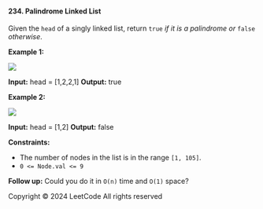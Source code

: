 #### 234\. Palindrome Linked List

Given the `head` of a singly linked list, return `true` _if it is a_ _palindrome or_ `false` _otherwise_.

**Example 1:**

![](https://assets.leetcode.com/uploads/2021/03/03/pal1linked-list.jpg)

**Input:** head = \[1,2,2,1\]
**Output:** true

**Example 2:**

![](https://assets.leetcode.com/uploads/2021/03/03/pal2linked-list.jpg)

**Input:** head = \[1,2\]
**Output:** false

**Constraints:**

*   The number of nodes in the list is in the range `[1, 105]`.
*   `0 <= Node.val <= 9`

**Follow up:** Could you do it in `O(n)` time and `O(1)` space?

Copyright ©️ 2024 LeetCode All rights reserved